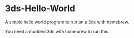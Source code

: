 # 3ds-Hello-World
A simple hello world program to run on a 3ds with homebrew.

You need a modded 3ds with homebrew to run this.
